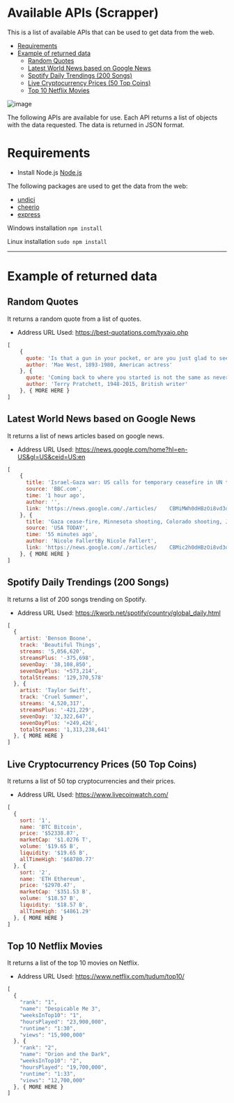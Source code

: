 # Available APIs (Scrapper)
This is a list of available APIs that can be used to get data from the web.

- [Requirements](#requirements)
- [Example of returned data](#example-of-returned-data)
  - [Random Quotes](#random-quotes)
  - [Latest World News based on Google News](#latest-world-news-based-on-google-news)
  - [Spotify Daily Trendings (200 Songs)](#spotify-daily-trendings-200-songs)
  - [Live Cryptocurrency Prices (50 Top Coins)](#live-cryptocurrency-prices-50-top-coins)
  - [Top 10 Netflix Movies](#top-10-netflix-movies)
 
![image](https://github.com/johnandreopoulos/Public-APIs/assets/39243722/bec8fd93-d454-4105-95fd-51acca6a1b4f)
  
The following APIs are available for use. Each API returns a list of objects with the data requested. The data is returned in JSON format.

# Requirements
- Install Node.js [Node.js](https://nodejs.org/en/download/)
  
The following packages are used to get the data from the web:
- [undici](https://www.npmjs.com/package/undici)
- [cheerio](https://www.npmjs.com/package/cheerio)
- [express](https://www.npmjs.com/package/express)

Windows installation `npm install`

Linux installation `sudo npm install`

---

# Example of returned data
## Random Quotes
It returns a random quote from a list of quotes.
- Address URL Used: https://best-quotations.com/tyxaio.php
```js
[
    {
      quote: 'Is that a gun in your pocket, or are you just glad to see me?',
      author: 'Mae West, 1893-1980, American actress'
    }, {
      quote: 'Coming back to where you started is not the same as never leaving.',
      author: 'Terry Pratchett, 1948-2015, British writer'
    }, { MORE HERE }
]
```

## Latest World News based on Google News
It returns a list of news articles based on google news.
- Address URL Used: https://news.google.com/home?hl=en-US&gl=US&ceid=US:en
```js
[
    {
      title: 'Israel-Gaza war: US calls for temporary ceasefire in UN text',
      source: 'BBC.com',
      time: '1 hour ago',
      author: '',
      link: 'https://news.google.com/./articles/    CBMiMWh0dHBzOi8vd3d3LmJiYy5jb20vbmV3cy93b3JsZC11cy1jYW5hZGEtNjgzNDYwMjfSATVodH  RwczovL3d3dy5iYmMuY29tL25ld3Mvd29ybGQtdXMtY2FuYWRhLTY4MzQ2MDI3LmFtcA?hl=en-US&    gl=US&ceid=US%3Aen'
    }, {
      title: 'Gaza cease-fire, Minnesota shooting, Colorado shooting, Julian    Assange, California rain, Biden: Daily Briefing',
      source: 'USA TODAY',
      time: '55 minutes ago',
      author: 'Nicole FallertBy Nicole Fallert',
      link: 'https://news.google.com/./articles/    CBMic2h0dHBzOi8vd3d3LnVzYXRvZGF5LmNvbS9zdG9yeS9uZXdzLzIwMjQvMDIvMjAvaXNyYWVsLW  hhbWFzLWNlYXNlLWZpcmUtc2hvb3RpbmctZ3VuLWNhbGlmb3JuaWEtd2VhdGhlci83MjY2Nzg5MTAw    Ny_SAQA?hl=en-US&gl=US&ceid=US%3Aen'
    }, { MORE HERE }
]
```

## Spotify Daily Trendings (200 Songs)
It returns a list of 200 songs trending on Spotify.
- Address URL Used: https://kworb.net/spotify/country/global_daily.html 
```js
[
  {
    artist: 'Benson Boone',
    track: 'Beautiful Things',
    streams: '5,056,620',
    streamsPlus: '-375,698',
    sevenDay: '38,108,850',
    sevenDayPlus: '+573,214',
    totalStreams: '129,370,578'
  }, {
    artist: 'Taylor Swift',
    track: 'Cruel Summer',
    streams: '4,520,317',
    streamsPlus: '-421,229',
    sevenDay: '32,322,647',
    sevenDayPlus: '+249,426',
    totalStreams: '1,313,238,641'
  }, { MORE HERE }
]
```

## Live Cryptocurrency Prices (50 Top Coins)
It returns a list of 50 top cryptocurrencies and their prices.
- Address URL Used: https://www.livecoinwatch.com/
```js
[
  {
    sort: '1',
    name: 'BTC Bitcoin',
    price: '$52338.87',
    marketCap: '$1.0276 T',
    volume: '$19.65 B',
    liquidity: '$19.65 B',
    allTimeHigh: '$68780.77'
  }, {
    sort: '2',
    name: 'ETH Ethereum',
    price: '$2970.47',
    marketCap: '$351.53 B',
    volume: '$18.57 B',
    liquidity: '$18.57 B',
    allTimeHigh: '$4861.29'
  }, { MORE HERE }
]
```

## Top 10 Netflix Movies
It returns a list of the top 10 movies on Netflix.
- Address URL Used: https://www.netflix.com/tudum/top10/
```js
[
  {
    "rank": "1",
    "name": "Despicable Me 3",
    "weeksInTop10": "1",
    "hoursPlayed": "23,900,000",
    "runtime": "1:30",
    "views": "15,900,000"
  }, {
    "rank": "2",
    "name": "Orion and the Dark",
    "weeksInTop10": "2",
    "hoursPlayed": "19,700,000",
    "runtime": "1:33",
    "views": "12,700,000"
  }, { MORE HERE }
]
```
